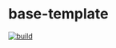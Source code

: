 # base-template

[![build](https://github.com/will-molloy/base-template/workflows/build/badge.svg?branch=main&event=push)](https://github.com/will-molloy/base-template/actions?query=workflow%3Abuild)
